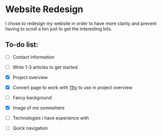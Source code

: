 # Website Redesign

I chose to redesign my website in order to have more clarity and prevent having to scroll a ton just to get the interesting bits.

## To-do list:

- [ ] Contact information

- [ ] Write 1-3 articles to get started

- [x] Project overview

- [x] Convert page to work with [11ty](https://www.11ty.dev/) to use in project overview

- [ ] Fancy background

- [x] Image of me somewhere

- [ ] Technologies i have experience with

- [ ] Quick navigation
